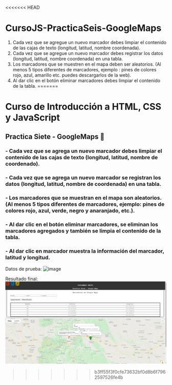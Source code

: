 <<<<<<< HEAD
# CursoJS-PracticaSeis-GoogleMaps

1. Cada vez que se agregue un nuevo marcador debes limpiar el contenido de las cajas de texto (longitud, latitud, nombre coordenada).
2. Cada vez que se agregue un nuevo marcador debes registrar los datos (longitud, latitud, nombre coordenada) en una tabla.
3. Los marcadores que se muestren en el mapa deben ser aleatorios. (Al menos 5 tipos diferentes de marcadores, ejemplo : pines de colores rojo, azul, amarillo etc. puedes descargarlos de la web).
4. Al dar clic en el botón eliminar marcadores debes limpiar el contenido de la tabla.
=======
# Curso de Introducción a HTML, CSS y JavaScript
## Practica Siete - **GoogleMaps** :robot:

### - Cada vez que se agrega un nuevo marcador debes limpiar el contenido de las cajas de texto (longitud, latitud, nombre de coordenado).
### - Cada vez que se agrega un nuevo marcador se registran los datos (longitud, latitud, nombre de coordenada) en una tabla.
### - Los marcadores que se muestran en el mapa son aleatorios. (Al menos 5 tipos diferentes de marcadores, ejemplo: pines de colores rojo, azul, verde, negro y anaranjado, etc.).
### - Al dar clic en el botón eliminar marcadores, se eliminan los marcadores agregados y también se limpia el contenido de la tabla.
### - Al dar clic en marcador muestra la información del marcador, latitud y longitud.

Datos de prueba:
![image](https://user-images.githubusercontent.com/8675738/113442469-57682380-93ad-11eb-8911-82006f8dc35e.png)

Resultado final:
![Preview](/images/MarksGoogleMaps.jpg)
>>>>>>> b3ff55f3f0cfe73632bf0d8b6f7962597526fe4b
